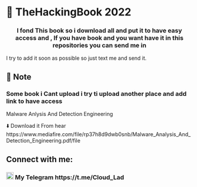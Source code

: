 <h1> 📘 TheHackingBook 2022</h1>
<h3 align="center">I fond This book so i download all and put it to have easy access and , If you have book and you want have it in this repositories you can send me in</h3>
<p>I try to add it soon as possible so just text me and send it.</p>

<h2>📄 Note</h2>
<h3>Some book i Cant upload i try ti upload another place and add link to have access</h3>
<p>Malware Anlysis And Detection Engineering</p>
<p>⬇️ Download it From hear https://www.mediafire.com/file/rp37h8d9dwb0snb/Malware_Analysis_And_Detection_Engineering.pdf/file</p>

<h2 align="left">Connect with me:</h3>
<h3 align="left">
 <img src="https://upload.wikimedia.org/wikipedia/commons/8/82/Telegram_logo.svg" alt="Telegram" width="20" height="20"></img> My Telegram https://t.me/Cloud_Lad
</h3>
